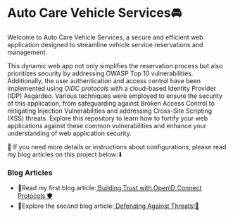 # Auto Care Vehicle Services🚘

Welcome to Auto Care Vehicle Services, a secure and efficient web application designed to streamline vehicle service reservations and management. 

This dynamic web app not only simplifies the reservation process but also prioritizes security by addressing OWASP Top 10 vulnerabilities. Additionally, the user authentication and access control have been implemented using *OIDC protocols* with a cloud-based Identity Provider (IDP) Asgardeo. Various techniques were employed to ensure the security of this application, from safeguarding against Broken Access Control to mitigating Injection Vulnerabilities and addressing Cross-Site Scripting (XSS) threats. Explore this repository to learn how to fortify your web applications against these common vulnerabilities and enhance your understanding of web application security.

🔎 If you need more details or instructions about configurations, please read my blog articles on this project below:⬇

### Blog Articles

- 📌Read my first blog article:[ Building Trust with OpenID Connect Protocols 🛡](https://medium.com/@pereradinithi99/building-trust-with-openid-connect-protocols-39ddb71ae12f)
- 📌Explore the second blog article:[ Defending Against Threats!🔐](https://medium.com/@pereradinithi99/defending-against-threats-37e24d55394d)

